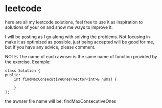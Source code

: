 # leetcode
here are all my leetcode solutions, feel free to use it as inspiration to solutions of your on and show me ways to improve it.

I will be posting as I go along with solving the problems. Not focusing in make it as optimized as possible, just being accepted will be good for me, but if you have any advice, please comment.

NOTE: The name of each awnser is the same name of function provided by the exercise.
Example:
    
    class Solution {
    public:
        int findMaxConsecutiveOnes(vector<int>& nums) {

        }
    };
  
  the awnser file name will be: findMaxConsecutiveOnes
